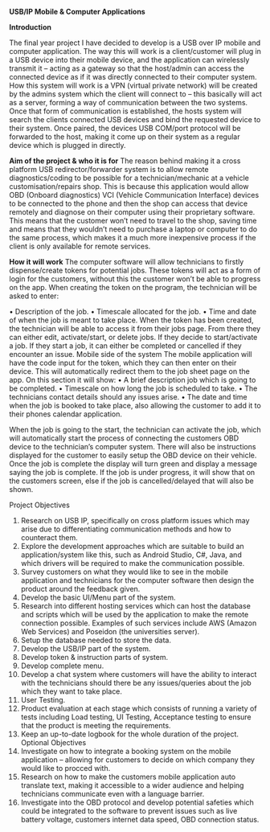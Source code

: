 **USB/IP Mobile & Computer Applications**

**Introduction**

The final year project I have decided to develop is a USB over IP mobile and computer application. The way this will work is a client/customer will plug in a USB device into their mobile device, and the application can wirelessly transmit it – acting as a gateway so that the host/admin can access the connected device as if it was directly connected to their computer system. How this system will work is a VPN (virtual private network) will be created by the admins system which the client will connect to – this basically will act as a server, forming a way of communication between the two systems. Once that form of communication is established, the hosts system will search the clients connected USB devices and bind the requested device to their system. Once paired, the devices USB COM/port protocol will be forwarded to the host, making it come up on their system as a regular device which is plugged in directly.

**Aim of the project & who it is for**
The reason behind making it a cross platform USB redirector/forwarder system is to allow remote diagnostics/coding to be possible for a technician/mechanic at a vehicle customisation/repairs shop. This is because this application would allow OBD (Onboard diagnostics) VCI (Vehicle Communication Interface) devices to be connected to the phone and then the shop can access that device remotely and diagnose on their computer using their proprietary software. This means that the customer won’t need to travel to the shop, saving time and means that they wouldn’t need to purchase a laptop or computer to do the same process, which makes it a much more inexpensive process if the client is only available for remote services. 

**How it will work**
The computer software will allow technicians to firstly dispense/create tokens for potential jobs. These tokens will act as a form of login for the customers, without this the customer won’t be able to progress on the app. When creating the token on the program, the technician will be asked to enter:

•	Description of the job.
•	Timescale allocated for the job.
•	Time and date of when the job is meant to take place.
When the token has been created, the technician will be able to access it from their jobs page. From there they can either edit, activate/start, or delete jobs. If they decide to start/activate a job. If they start a job, it can either be completed or cancelled if they encounter an issue.
Mobile side of the system
The mobile application will have the code input for the token, which they can then enter on their device. This will automatically redirect them to the job sheet page on the app. On this section it will show:
•	A brief description job which is going to be completed.
•	Timescale on how long the job is scheduled to take.
•	The technicians contact details should any issues arise.
•	The date and time when the job is booked to take place, also allowing the customer to add it to their phones calendar application.

When the job is going to the start, the technician can activate the job, which will automatically start the process of connecting the customers OBD device to the technician’s computer system. There will also be instructions displayed for the customer to easily setup the OBD device on their vehicle. Once the job is complete the display will turn green and display a message saying the job is complete.
If the job is under progress, it will show that on the customers screen, else if the job is cancelled/delayed that will also be shown.

Project Objectives
1.	Research on USB IP, specifically on cross platform issues which may arise due to differentiating communication methods and how to counteract them.
2.	Explore the development approaches which are suitable to build an application/system like this, such as Android Studio, C#, Java, and which drivers will be required to make the communication possible.
3.	Survey customers on what they would like to see in the mobile application and technicians for the computer software then design the product around the feedback given.
4.	Develop the basic UI/Menu part of the system.
5.	Research into different hosting services which can host the database and scripts which will be used by the application to make the remote connection possible. Examples of such services include AWS (Amazon Web Services) and Poseidon (the universities server).
6.	Setup the database needed to store the data.
7.	Develop the USB/IP part of the system.
8.	Develop token & instruction parts of system.
9.	Develop complete menu.
10.	Develop a chat system where customers will have the ability to interact with the technicians should there be any issues/queries about the job which they want to take place.
11.	User Testing.
12.	Product evaluation at each stage which consists of running a variety of tests including Load testing, UI Testing, Acceptance testing to ensure that the product is meeting the requirements.
13.	Keep an up-to-date logbook for the whole duration of the project.
Optional Objectives
1.	Investigate on how to integrate a booking system on the mobile application – allowing for customers to decide on which company they would like to procced with.
2.	Research on how to make the customers mobile application auto translate text, making it accessible to a wider audience and helping technicians communicate even with a language barrier.
3.	Investigate into the OBD protocol and develop potential safeties which could be integrated to the software to prevent issues such as live battery voltage, customers internet data speed, OBD connection status.
